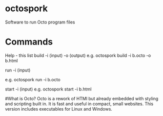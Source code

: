 # octospork 
Software to run Octo program files
# Commands
Help - this list 
build -i (input) -o (output)
e.g. octospork build -i b.octo -o b.html
 
run -i (input)

e.g. octospork run -i b.octo


start -i (input)
e.g. octospork start -i b.html

#What is Octo?
Octo is a rework  of HTMl but already embedded with styling and scripting built in.
It is fast and useful in compact, small websites.
This version includes executables for Linux  and Windows.
